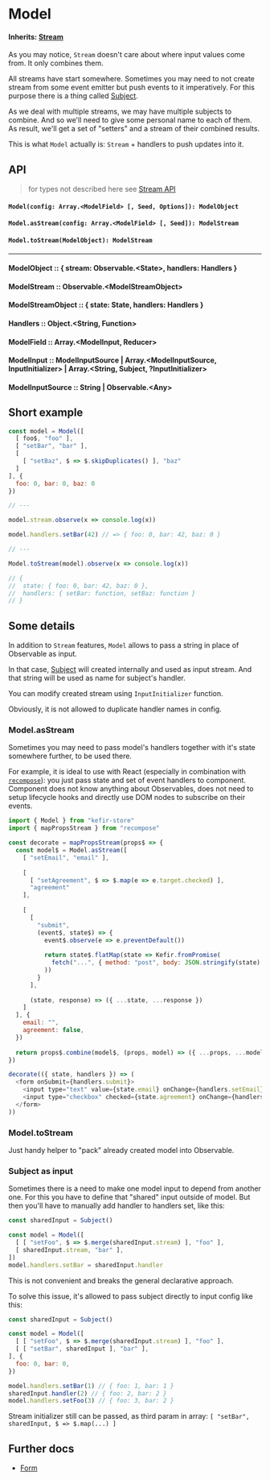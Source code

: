 # Model

#### Inherits: [Stream](/docs/Stream.md)

As you may notice, `Stream` doesn't care about where input values come from. It only combines them.

All streams have start somewhere. Sometimes you may need to not create stream from some event emitter but push events to it imperatively. For this purpose there is a thing called [Subject](http://xgrommx.github.io/rx-book/content/getting_started_with_rxjs/subjects.html).
 
As we deal with multiple streams, we may have multiple subjects to combine. And so we'll need to give some personal name to each of them. As result, we'll get a set of "setters" and a stream of their combined results.
 
This is what `Model` actually is: `Stream` + handlers to push updates into it.

## API

> for types not described here see [Stream API](/docs/Stream.md#api)

#### `Model(config: Array.<ModelField> [, Seed, Options]): ModelObject`

#### `Model.asStream(config: Array.<ModelField> [, Seed]): ModelStream`

#### `Model.toStream(ModelObject): ModelStream`

---

#### ModelObject :: { stream: Observable.\<State\>, handlers: Handlers }

#### ModelStream :: Observable.\<ModelStreamObject\>

#### ModelStreamObject :: { state: State, handlers: Handlers }

#### Handlers :: Object.<String, Function>

#### ModelField :: Array.<ModelInput, Reducer>

#### ModelInput :: ModelInputSource | Array.<ModelInputSource, InputInitializer> | Array.<String, Subject, ?InputInitializer>

#### ModelInputSource :: String | Observable.\<Any\>

## Short example

```js
const model = Model([
  [ foo$, "foo" ],
  [ "setBar", "bar" ],
  [ 
    [ "setBaz", $ => $.skipDuplicates() ], "baz"
  ]
], { 
  foo: 0, bar: 0, baz: 0 
})

// ---

model.stream.observe(x => console.log(x))

model.handlers.setBar(42) // => { foo: 0, bar: 42, baz: 0 }

// ---

Model.toStream(model).observe(x => console.log(x))

// { 
//  state: { foo: 0, bar: 42, baz: 0 }, 
//  handlers: { setBar: function, setBaz: function } 
// }
```

## Some details

In addition to `Stream` features, `Model` allows to pass a string in place of Observable as input. 

In that case, [Subject](/docs/Subject.md) will created internally and used as input stream. And that string will be used as name for subject's handler.

You can modify created stream using `InputInitializer` function.

Obviously, it is not allowed to duplicate handler names in config.
 
### Model.asStream

Sometimes you may need to pass model's handlers together with it's state somewhere further, to be used there. 

For example, it is ideal to use with React (especially in combination with [`recompose`](https://github.com/acdlite/recompose/blob/master/docs/API.md#mappropsstream)): you just pass state and set of event handlers to component. Component does not know anything about Observables, does not need to setup lifecycle hooks and directly use DOM nodes to subscribe on their events.  

```js
import { Model } from "kefir-store"
import { mapPropsStream } from "recompose"

const decorate = mapPropsStream(props$ => {
  const model$ = Model.asStream([
    [ "setEmail", "email" ],
    
    [ 
      [ "setAgreement", $ => $.map(e => e.target.checked) ], 
      "agreement" 
    ],
    
    [ 
      [ 
        "submit",
        (event$, state$) => {
          event$.observe(e => e.preventDefault())
    
          return state$.flatMap(state => Kefir.fromPromise(
            fetch("...", { method: "post", body: JSON.stringify(state) })  
          ))
        }
      ],
      
      (state, response) => ({ ...state, ...response })
    ]
  ], {
    email: "",
    agreement: false,
  })
  
  return props$.combine(model$, (props, model) => ({ ...props, ...model }))
})

decorate(({ state, handlers }) => (
  <form onSubmit={handlers.submit}>
    <input type="text" value={state.email} onChange={handlers.setEmail} />
    <input type="checkbox" checked={state.agreement} onChange={handlers.setAgreement} />
  </form>
))
```

### Model.toStream

Just handy helper to "pack" already created model into Observable.

### Subject as input

Sometimes there is a need to make one model input to depend from another one. For this you have to define that "shared" input outside of model. But then you'll have to manually add handler to handlers set, like this:
```js
const sharedInput = Subject()

const model = Model([
  [ [ "setFoo", $ => $.merge(sharedInput.stream) ], "foo" ],
  [ sharedInput.stream, "bar" ],
])
model.handlers.setBar = sharedInput.handler
```
This is not convenient and breaks the general declarative approach.

To solve this issue, it's allowed to pass subject directly to input config like this:
```js
const sharedInput = Subject()

const model = Model([
  [ [ "setFoo", $ => $.merge(sharedInput.stream) ], "foo" ],
  [ [ "setBar", sharedInput ], "bar" ],
], {
  foo: 0, bar: 0,
})

model.handlers.setBar(1) // { foo: 1, bar: 1 }
sharedInput.handler(2) // { foo: 2, bar: 2 }
model.handlers.setFoo(3) // { foo: 3, bar: 2 }
``` 

Stream initializer still can be passed, as third param in array: `[ "setBar", sharedInput, $ => $.map(...) ]`

## Further docs
* [Form](/docs/Form.md)
